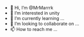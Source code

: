 - 👋 Hi, I’m @MrMarrrk
- 👀 I’m interested in unity
- 🌱 I’m currently learning ...
- 💞️ I’m looking to collaborate on ...
- 📫 How to reach me ...

<!---
MrMarrrk/MrMarrrk is a ✨ special ✨ repository because its `README.md` (this file) appears on your GitHub profile.
You can click the Preview link to take a look at your changes.
--->
